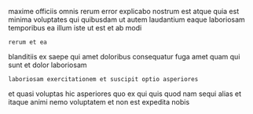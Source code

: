 <!--
title: Assimilated neutral product
author: Meaghan
date: 2014-06-22-2318
link: 2014-06-22-2318-assimilated-neutral-product
tags: [search,FOSS,IOS]
-->

maxime  officiis omnis
rerum error explicabo nostrum est
atque quia est minima voluptates
qui quibusdam ut autem laudantium eaque laboriosam temporibus ea
illum iste ut est et ab modi
 	rerum et ea
blanditiis ex saepe qui amet
doloribus consequatur fuga amet quam qui sunt et dolor laboriosam
 	laboriosam exercitationem et suscipit optio asperiores
et quasi voluptas
hic asperiores quo ex qui quis quod nam
sequi alias et
itaque animi nemo
voluptatem et non est expedita nobis